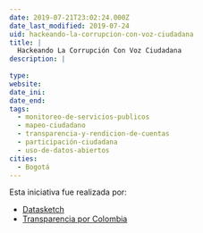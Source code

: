 ```yaml
---
date: 2019-07-21T23:02:24.000Z
date_last_modified: 2019-07-24
uid: hackeando-la-corrupcion-con-voz-ciudadana
title: |
  Hackeando La Corrupción Con Voz Ciudadana
description: |
  
type: 
website: 
date_ini: 
date_end: 
tags:
  - monitoreo-de-servicios-publicos
  - mapeo-ciudadano
  - transparencia-y-rendicion-de-cuentas
  - participación-ciudadana
  - uso-de-datos-abiertos
cities: 
  - Bogotá
---
```


Esta iniciativa fue realizada por:

- [Datasketch](/organizaciones/datasketch)
- [Transparencia por Colombia](/organizaciones/transparencia-por-colombia)
